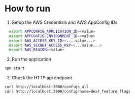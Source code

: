 # How to run



1. Setup the AWS Credentials and AWS AppConfig IDs
   
```bash
  export APPCONFIG_APPLICATION_ID=<value>
  export APPCONFIG_ENVIRONMENT_ID=<value>
  export AWS_ACCESS_KEY_ID=<....value...>
  export AWS_SECRET_ACCESS_KEY=<...value...>
  export AWS_REGION=<value>
```

2. Run the application

```bash
npm start
```

3. Check the HTTP api endpoint

```bash
curl http://localhost:3000/configs_all
curl http://localhost:3000/config?name=dev4_feature_flags
```



